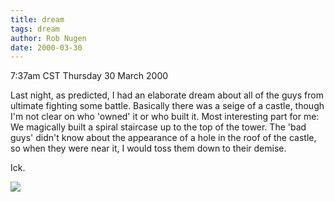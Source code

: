 ```yaml
---
title: dream
tags: dream
author: Rob Nugen
date: 2000-03-30
---
```


<title>Ultimate</title>
<p class=date>7:37am CST Thursday 30 March 2000</p>

<p>Last night, as predicted, I had an elaborate dream about all of the
guys from ultimate fighting some battle.  Basically there was a seige
of a castle, though I'm not clear on who 'owned' it or who built it.
Most interesting part for me: We magically built a spiral staircase up
to the top of the tower.  The 'bad guys' didn't know about the
appearance of a hole in the roof of the castle, so when they were near
it, I would toss them down to their demise.

<p>Ick.

<p><img src='/images/rob/wL-ROB.gif'>

